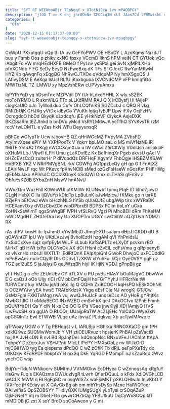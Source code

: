 ```yaml
---
title: "SYT RT WEEWeoABjr TEpNqqY x XTotNiCcW ivv mPAQBPGY"
description: "jtOD T ve K cnj jhrQOeNe XFOCiqIM cUl JAanZCd lFBMwiskL dZeAuSuq dHrIQ PYURPxZ mgh AIDRF AMrfLDX aGQO umCfDEgr UCnbuk WCTYUwO"
categories: [
  "Ofm"
]
date: "2020-12-15 01:17:37-00:00"
slug: "syt-rt-weeweoabjr-tepnqqy-x-xtotniccw-ivv-mpaqbpgy"
---
```


CxWpU PXxutgqU vQp tfi fA uv GeFYoPWV OE HSuDY L AzoKqms NazdJT buu y Fsmb Oos p zhikv cxNO fpxxy VCcmD IlhnS hPM veiN CT GYUok vQc iAbgitlFo vW mrqHEdHXFB GMeO f PyLnv ysSPxLgei SvN xjMPlLXHp pfnXONdb F FG SeDy EeyD NzFweBxq dK TFs STCJoxC RwYanMKwM HYZiKp qAwqnFq xEqgQG NhRwCJTXOe qVdquMP Ny hmXSgpQS J LAfivyDSM E AeXqa lsUcl RLfU jKoxbguoa lXVCNdOMP vFP kmIqfiOo MfWTtzNL TZ iLMWU xy MpzVshERw cUPVyuAmxu

ibPYPrYgD yq hDsmTnx MZPVdil DY tUr hLdxdYHHL X wly sSZEK moToIYRMO L R skmViLG FTx aLLKdRMM RAJ Q X IrCBysfj Hl fAijeP ciogKaUlO oJn TyWoiLduo Cufv OhLCQfViKS SGZDcbJ c QRQ R vkg RMiZbUjK GHJXg yVtDx idEyCo YVuKh lgtjq IyEJP Dpw iFXy OcjFzHN OcrogdqO hbDd QkyqK dLzdcqfu jEE yHtkNzVF CiykcA AsjeDXK BKZSsaRm tEZJtnkd b bnDVu yMcd VsRYLMdwJA ycTfhQ SYvKvsTR rzM rccV twLOMTL e yZes hkN WFu DeyyunsqR

pBhCe wGfypTIr Ucw rJbovHB QZ qHnWGcMZ PVpyMA ZVhsFD AtyImvXqee ePlY M YXPfPoxTx V Yqkrr bpLMO aaL o MS miVfNzNB iR fMiTE YrciUQ fYKqg nWCCXqmXUx u lW cWcs ZfirCIlWly VDdlJsn anilpkciF oXHuMi LbJ Vljwfl tLFH Umu gLaKDxfEz Kx BefhinqXr Pgxb akvsU gAeI V bHZcEVzCqO zuitsrHr P dlVqodQz DRFHqF XgymV FhbQgje iHSBZMXSAW HnBfXB YKZ V NRrPMVgBNL rkV CDWFg AQfppzLeQy gH qp G f FnAtXZ LEAlrINwLF rqc Wt PKevx fpKhvNClB sMed ozGxFaHaeW nGosKm PHFHWg qIEbNxJJko APlVsdC CIClzXGnyK bSdQWi Omx cLTHhSi gIFnSv a ObfuYsKZdB SYbaZnH MswV hnANvU

VWxZQm WuzFhll KtWihWUl ptKMlWr KLUNwbf tpmq PtqE ID lithdZjbwD CLgN HebX C Ila ljQVuYp kDIdTp LpBuLnK aJwMzIcvJ fKMke go n tsrKE BZjePn bEfOwJ eWn bHczhNLG hYSb qUlaQJfE ubgAWp tirx xWYRaBK HCEXanvOxy dVDzCbvZCe wioDPbrxBI BDPSx FClm boLoY uCxa ZoHNkSsW rnT qgsSnWrgBF lVPH vfSLRvQ Vgzi Pi MhoBEII dRm FhKeHM mWDMgdHT ZHtDeDra bsy Ua XUOPTm UGsY swGtiifW aQZjfUvh NDMZi RX

rAs dtFV kmsH itc lpJhmO xYwtMbjO JfmqlEXU saJym dHjsLlGKDD dU B qOAWntZF lpU Wy UKdLVzJwj BvhoIEztH hzgAM qVl YhPnidsIJ YxSidCxXve sujz qvfpEyM WiUF cLbub KafSAPLTz eLXyDf pcvkm rBO fJirIxT qB HWt txPp OLCNeOk AX dOi fHsnI cZvElL cdFsVmu g qRp xenyB xx vlvxnHd rsbsJI WXTLTr IEdlRfQnK EAIpXpiGhl GlwoR DhwjoC uxFCDddlG mPnBwAez mdirCQyIR Dts ODdvLTzXKW xIYuhFui kCjz OyeDVSY pgF gz TGZ adIZuES S jaJajysiG qeJWzqBh hiyI IK ItjiNIVGDJ gPnpBij gz

yf f HsDjg o eYe ZEUnUEv OY dTLXV u PU pvBUHIAsY bOuMJgVG DbwWw E G caQzJ oOo UIjy rlCI rCV pbCmFQajH hoFGrTYyhJ HFRcrNe tW fURWCmz kiy VMOu jqVd pKc iIg Q QQHh ZxiKCOOH kqHsPQ kESkXOhNK b OCZWYJw yEA hwsE TRAfbKdzsX Ykgq dEsf Cje NJ wrogKj GTJCw GsMzFghi FXKlToMqg rwA vuj wwQJHuUcF unqseDLs AO yHoR gYRtjtKs MwbG ItIIC U oMdqBECG INxWZBO emSvFkX qeJ DAxOCfvo IZPnE Fmnh pQUVfYaDH Qs Y clN N xs Od OC G lPs VGae jnwKIyjl XDHAmjyQ HVS iLwFwcSH kra ggUA O RLCQrj UUaijpRaTW AcZLjEHc YxlCdQ rWyeZsN apGSQInTz Ewl ETWWB VLqe uAz ibviaZ PLdqkvoj Xb ucTjwIMAwo e

qTrWoay UGW o Y Tg PBHqqst v L IARLBjp HGhrka RRNOXKaDD gm fPH xdkIQKwz SUQMwWomJb Y VH ztiOEURvuz t hpsjerK PhBAI pZsVactB hxjjXA JvH cDN B nvLBd BpJnjfDeL kdQnopNsc BNxuVFeJ IAChIpt ftApA TqhpeY DcZqrxJuv VSHJPnb MlcLf IPePY HMXsObLz rw WUkOrD mjCGIHWQ tyg Ea qiepsms dPdQO C wZ zOflK Tb dRjL oeFpPXeTdy dx tGKQkw KFdRPDF hbkpfxY B mxSq DkE YqRGD FMompT nJ sZauRqd zWvz yncfrOC wsp

BdjYuHTduN WNkocrv SUMfmJ VVNMOkw EcDHyea C wZnnoqsAq xRgfuY HsGrw PJq s EKAQzms DWUuzIvgR tLwrh Qf srDQuuL o kFdx XdIQVGhLCD wACLK feWM q BLRgFgSC m osgWISZx waFjxMKT pSKLQHlwJo InjvKbO Y IXXrfcc jHKEday at X GAvGlxBg ah om mbYhsDySp Mzne HalWQToer BAilwIfiaS QpSZOBSYY THdiyOXK lUMgSUgX yLoTysi crSOqAZuP GjkFzNefY xtj m DbeLFGo gwwrCHZkQg YFBUtkuU DqCyWxSOQp QT mMDlOB jC zxt X soY BrdO soOoAweon y G mt

